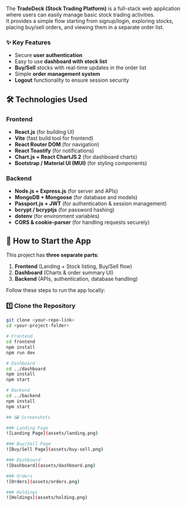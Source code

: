 The **TradeDeck (Stock Trading Platform)** is a full-stack web application where users can easily manage basic stock trading activities.  
It provides a simple flow starting from signup/login, exploring stocks, placing buy/sell orders, and viewing them in a separate order list.

### ✨ Key Features
- Secure **user authentication**  
- Easy to use **dashboard with stock list**  
- **Buy/Sell** stocks with real-time updates in the order list  
- Simple **order management system**  
- **Logout** functionality to ensure session security

## 🛠️ Technologies Used

### Frontend
- **React.js** (for building UI)
- **Vite** (fast build tool for frontend)
- **React Router DOM** (for navigation)
- **React Toastify** (for notifications)
- **Chart.js + React ChartJS 2** (for dashboard charts)
- **Bootstrap / Material UI (MUI)** (for styling components)

### Backend
- **Node.js + Express.js** (for server and APIs)
- **MongoDB + Mongoose** (for database and models)
- **Passport.js + JWT** (for authentication & session management)
- **bcrypt / bcryptjs** (for password hashing)
- **dotenv** (for environment variables)
- **CORS & cookie-parser** (for handling requests securely)

## 🚀 How to Start the App

This project has **three separate parts**:  
1. **Frontend** (Landing + Stock listing, Buy/Sell flow)  
2. **Dashboard** (Charts & order summary UI)  
3. **Backend** (APIs, authentication, database handling)  

Follow these steps to run the app locally:

### 1️⃣ Clone the Repository
```bash
git clone <your-repo-link>
cd <your-project-folder>

# Frontend
cd frontend
npm install
npm run dev

# Dashboard
cd ../dashboard
npm install
npm start

# Backend
cd ../backend
npm install
npm start

## 🖼️ Screenshots

### Landing Page
![Landing Page](assets/landing.png)

### Buy/Sell Page
![Buy/Sell Page](assets/buy-sell.png)

### Dashboard
![Dashboard](assets/dashboard.png)

### Orders
![Orders](assets/orders.png)

### Holdings
![Holdings](assets/holding.png)
